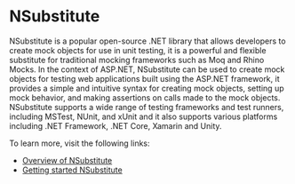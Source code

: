 # NSubstitute

NSubstitute is a popular open-source .NET library that allows developers to create mock objects for use in unit testing, it is a powerful and flexible substitute for traditional mocking frameworks such as Moq and Rhino Mocks. In the context of ASP.NET, NSubstitute can be used to create mock objects for testing web applications built using the ASP.NET framework, it provides a simple and intuitive syntax for creating mock objects, setting up mock behavior, and making assertions on calls made to the mock objects. NSubstitute supports a wide range of testing frameworks and test runners, including MSTest, NUnit, and xUnit and it also supports various platforms including .NET Framework, .NET Core, Xamarin and Unity.

To learn more, visit the following links:

- [Overview of NSubstitute](https://github.com/nsubstitute/NSubstitute)
- [Getting started NSubstitute](https://nsubstitute.github.io/help/getting-started/)
